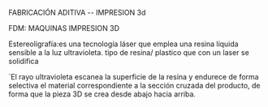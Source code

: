 FABRICACIÓN ADITIVA -- IMPRESION 3d

FDM: MAQUINAS IMPRESION 3D

Estereoligrafía:es una tecnología láser que emplea una resina líquida sensible a la luz ultravioleta.
tipo de resina/ plastico que con un laser se solidifica
 
`El rayo ultravioleta escanea la superficie de la resina y endurece de forma selectiva el material correspondiente a la sección cruzada del producto, de forma que la pieza 3D se crea desde abajo hacia arriba.
